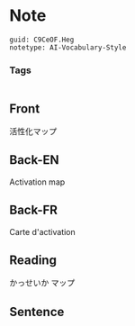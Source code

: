 # Note
```
guid: C9CeOF.Heg
notetype: AI-Vocabulary-Style
```

### Tags
```
```

## Front
活性化マップ

## Back-EN
Activation map

## Back-FR
Carte d'activation

## Reading
かっせいか   マップ

## Sentence

